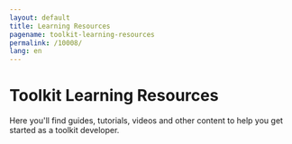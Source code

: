 ```yaml
---
layout: default
title: Learning Resources
pagename: toolkit-learning-resources
permalink: /10008/
lang: en
---
```


# Toolkit Learning Resources

Here you'll find guides, tutorials, videos and other content to help you get started as a toolkit developer.
